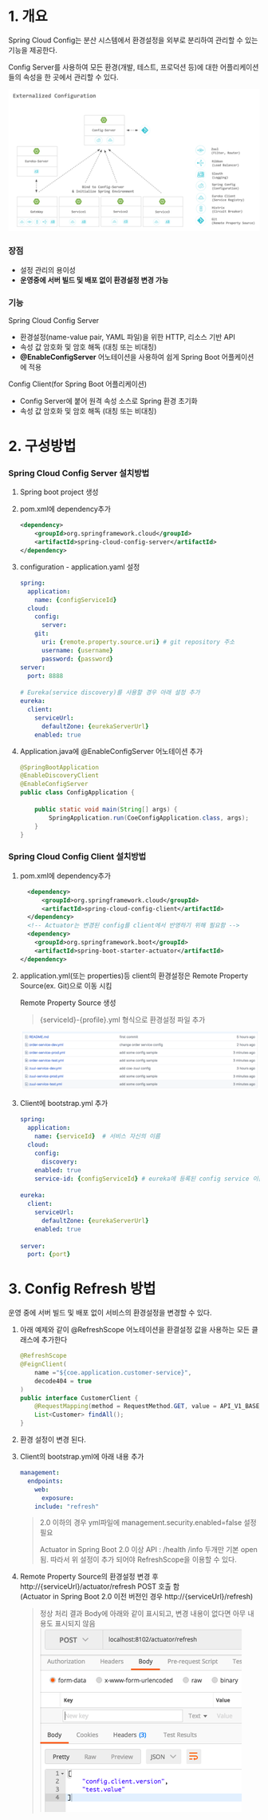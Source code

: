 # 1. 개요

Spring Cloud Config는 분산 시스템에서 환경설정을 외부로 분리하여 관리할 수 있는 기능을 제공한다.

Config Server를 사용하여 모든 환경(개발, 테스트, 프로덕션 등)에 대한 어플리케이션들의 속성을 한 곳에서 관리할 수 있다.

![Externalized Configurations](../images/externalized-configurations.png)

### 장점
- 설정 관리의 용이성
- **운영중에 서버 빌드 및 배포 없이 환경설정 변경 가능**


### 기능
Spring Cloud Config Server
- 환경설정(name-value pair, YAML 파일)을 위한 HTTP, 리소스 기반 API
- 속성 값 암호화 및 암호 해독 (대칭 또는 비대칭)
- **@EnableConfigServer** 어노테이션을 사용하여 쉽게 Spring Boot 어플케이션에 적용

Config Client(for Spring Boot 어플리케이션)
- Config Server에 붙어 원격 속성 소스로 Spring 환경 초기화
- 속성 값 암호화 및 암호 해독 (대칭 또는 비대칭)

# 2. 구성방법

### Spring Cloud Config Server 설치방법
1. Spring boot project 생성
2. pom.xml에 dependency추가
	```xml
	<dependency>
		<groupId>org.springframework.cloud</groupId>
		<artifactId>spring-cloud-config-server</artifactId>
	</dependency>
	```

3. configuration - application.yaml 설정
	```yaml
	spring:
	  application:
	    name: {configServiceId}
	  cloud:
	    config:
	      server:
		git:
		  uri: {remote.property.source.uri} # git repository 주소
		  username: {username}
		  password: {password}
	server:
	  port: 8888

	# Eureka(service discovery)를 사용할 경우 아래 설정 추가
	eureka:
	  client:
	    serviceUrl:
	      defaultZone: {eurekaServerUrl}
	    enabled: true
	```

4. Application.java에 @EnableConfigServer 어노테이션 추가
	```java
	@SpringBootApplication
	@EnableDiscoveryClient
	@EnableConfigServer
	public class ConfigApplication {

		public static void main(String[] args) {
			SpringApplication.run(CoeConfigApplication.class, args);
		}
	}
	```

### Spring Cloud Config Client 설치방법
1. pom.xml에 dependency추가
	```xml
	  <dependency>
	      <groupId>org.springframework.cloud</groupId>
	      <artifactId>spring-cloud-config-client</artifactId>
	  </dependency>
	  <!-- Actuator는 변경된 config를 client에서 반영하기 위해 필요함 -->
	  <dependency>
	    <groupId>org.springframework.boot</groupId>
	    <artifactId>spring-boot-starter-actuator</artifactId>
	</dependency>
	```
2. application.yml(또는 properties)등 client의 환경설정은 Remote Property Source(ex. Git)으로 이동 시킴

	Remote Property Source 생성
	> {serviceId}-{profile}.yml 형식으로 환경설정 파일 추가

	![Externalized ConfigurationsRemote Property Source](../images/remote-property-source.png)

3. Client에 bootstrap.yml 추가
	```yaml
	spring:
	  application:
	    name: {serviceId}  # 서비스 자신의 이름
	  cloud:
	    config:
	      discovery:
		enabled: true
		service-id: {configServiceId} # eureka에 등록된 config service 이름

	eureka:
	  client:
	    serviceUrl:
	      defaultZone: {eurekaServerUrl}
	    enabled: true

	server:
	  port: {port}
	```
	
# 3. Config Refresh 방법
운영 중에 서버 빌드 및 배포 없이 서비스의 환경설정을 변경할 수 있다.
1. 아래 예제와 같이 @RefreshScope 어노테이션을 환결설정 값을 사용하는 모든 클래스에 추가한다
	```java
	@RefreshScope
	@FeignClient(
		name ="${coe.application.customer-service}",
		decode404 = true
	)
	public interface CustomerClient {
	    @RequestMapping(method = RequestMethod.GET, value = API_V1_BASE_PATH + "/customers")
	    List<Customer> findAll();
	}
	```
2. 환경 설정이 변경 된다.
3. Client의 bootstrap.yml에 아래 내용 추가
	```yml
	management:
	  endpoints:
	    web:
	      exposure:
		include: "refresh"
	```
	> 2.0 이하의 경우
	>  yml파일에 management.security.enabled=false 설정 필요
	>  
	> Actuator in Spring Boot 2.0 이상
	> API : /health /info 두개만 기본 open 됨. 따라서 위 설정이 추가 되어야 RefreshScope을 이용할 수 있다. 

4. Remote Property Source의 환경설정 변경 후 http://{serviceUrl}/actuator/refresh POST 호출 함  
  (Actuator in Spring Boot 2.0 이전 버전인 경우 http://{serviceUrl}/refresh)
	> 정상 처리 결과 Body에 아래와 같이 표시되고, 변경 내용이 없다면 아무 내용도 표시되지 않음   
	> <img src='../images/refreshResult.png'>
